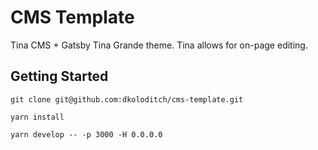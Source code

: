 # CMS Template

Tina CMS + Gatsby Tina Grande theme. Tina allows for on-page editing.

## Getting Started

```
git clone git@github.com:dkoloditch/cms-template.git

yarn install

yarn develop -- -p 3000 -H 0.0.0.0
```